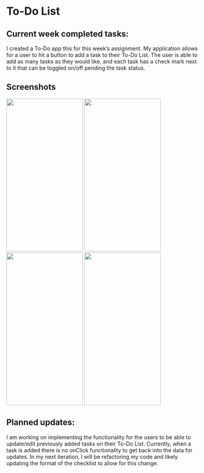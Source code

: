 # To-Do List

## Current week completed tasks:
I created a To-Do app this for this week’s assignment. 
My application allows for a user to hit a button to add a task to their To-Do List.
The user is able to add as many tasks as they would like, and each task has a check mark next to it that can be toggled on/off pending the task status.

## Screenshots

<img width="200" height="400" src="https://user-images.githubusercontent.com/33691856/135345758-27087ad9-bd07-4bcb-94d5-8e4d684aaf37.png" > 
<img width="200" height="400" src="https://user-images.githubusercontent.com/33691856/135345781-594ebd9d-899e-46fb-b3ce-5e2c1361853e.png" >
<img width="200" height="400" src="https://user-images.githubusercontent.com/33691856/135345792-7be39473-39bb-46cf-9ff6-37045ba96f7d.png" > 
<img width="200" height="400" src="https://user-images.githubusercontent.com/33691856/135345833-13967ca9-539e-419e-ba5d-bcf7ae5a0f8b.png" >
  
 


## Planned updates:
I am working on implementing the functionality for the users to be able to update/edit previously added tasks on their To-Do List. 
Currently, when a task is added there is no onClick functionality to get back into the data for updates.
In my next iteration, I will be refactoring my code and likely updating the format of the checklist to allow for this change. 
 
